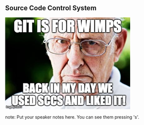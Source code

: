 ##  Source Code Control System

![Git is for Wimps](images/git-for-wimps.jpg)

note:
    Put your speaker notes here.
    You can see them pressing 's'.

